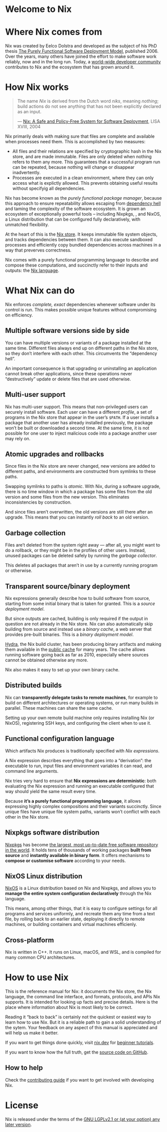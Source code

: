 # Welcome to Nix

# Where Nix comes from

Nix was created by Eelco Dolstra and developed as the subject of his PhD thesis [The Purely Functional Software Deployment Model](https://edolstra.github.io/pubs/phd-thesis.pdf), published 2006.
Over the years, many others have joined the effort to make software work reliably, now and in the long run.
Today, a [world-wide developer community](https://nixos.org/) contributes to Nix and the ecosystem that has grown around it.

# How Nix works

> The name *Nix* is derived from the Dutch word *niks*, meaning *nothing*;
> build actions do not see anything that has not been explicitly declared as an input.
>
> — [Nix: A Safe and Policy-Free System for Software Deployment](https://edolstra.github.io/pubs/nspfssd-lisa2004-final.pdf), LISA XVIII, 2004

Nix primarily deals with making sure that files are complete and available when processes need them.
This is accomplished by two measures:
- All files and their relations are specified by cryptographic hash in the Nix store, and are made immutable.
  Files are only deleted when nothing refers to them any more.
  This guarantees that a successful program run can be repeated, because nothing will change or disappear inadvertently.
- Processes are executed in a clean environment, where they can only access what is explictly allowed.
  This prevents obtaining useful results without specifyig all dependencies.

Nix has become known as the *purely functional package manager*, because this approach to ensure repeatability allows escaping from [dependency hell](https://en.wikipedia.org/wiki/Dependency_hell) and taming the complexity of the software ecosystem.
It is grown an ecosystem of exceptionally powerful tools – including Nixpkgs, , and NixOS, a Linux distribution that can be configured fully declaratively, with unmatched flexibility.

At the heart of this is the [Nix store](./store/index.md).
It keeps immutable file system objects, and tracks dependencies between them.
It can also execute sandboxed processes and efficiently copy bundled dependencies across machines in a way that preverves correctness.

Nix comes with a purely functional programming language to describe and compose these computations, and succinctly refer to their inputs and outputs: the [Nix language](./language/index.html).

# What Nix can do

Nix enforces *complete, exact* dependencies whenever software under its control is run.
This makes possible unique features without compromising on efficiency.

## Multiple software versions side by side

You can have multiple versions or variants of a package installed at the same time.
Different files always end up on different paths in the Nix store, so they don’t interfere with each other.
This circumvents the “dependency hell”.

An important consequence is that upgrading or uninstalling an application cannot break other applications, since these operations never “destructively” update or delete files that are used otherwise.

## Multi-user support

Nix has multi-user support.
This means that non-privileged users can securely install software.
Each user can have a different _profile_, a set of programs in the Nix store that appear in the user’s `$PATH`.
If a user installs a package that another user has already installed previously, the package won’t be built or downloaded a second time.
At the same time, it is not possible for one user to inject malicious code into a package another user may rely on.

## Atomic upgrades and rollbacks

Since files in the Nix store are never changed, new versions are added to different paths, and environments are constructed from symlinks to these paths.

Swapping symlinks to paths is _atomic_.
With Nix, during a software upgrade, there is no time window in which a package has some files from the old version and some files from the new version.
This eliminates inconsistencies by construction.

And since files aren’t overwritten, the old versions are still there after an upgrade.
This means that you can instantly _roll back_ to an old version.

## Garbage collection

Files are’t deleted from the system right away — after all, you might want to do a rollback, or they might be in the profiles of other users.
Instead, unused packages can be deleted safely by running the _garbage collector_.

This deletes all packages that aren’t in use by a currently running program or otherwise.

## Transparent source/binary deployment

Nix expressions generally describe how to build software from source, starting from some initial binary that is taken for granted.
This is a _source deployment model_.

But since outputs are cached, building is only required if the output in question are not already in the Nix store.
Nix can also automatically skip building from source and instead use a _binary cache_, a web server that provides pre-built binaries.
This is a _binary deployment model_.

[Hydra](https://hydra.nixos.org/), the Nix build cluster, has been producing binary artifacts and making them available in the [public cache](http://cache.nixos.org/) for many years.
The cache allows running software going back as far as 2010, especially where sources cannot be obtained otherwise any more.

Nix also makes it easy to set up your own binary cache.

## Distributed builds

Nix can **transparently delegate tasks to remote machines**, for example to build on different architectures or operating systems, or run many builds in parallel.
These machines can share the same cache.

Setting up your own remote build machine only requires installing Nix (or NixOS), registering SSH keys, and configuring the client when to use it.

## Functional configuration language

Which artifacts Nix produces is traditionally specified with _Nix expressions_.

A Nix expression describes everything that goes into a “derivation”:
the executable to run, input files and environment variables it can read, and command line arguments.

Nix tries very hard to ensure that **Nix expressions are deterministic**:
both evaluating the Nix expression and running an executable configured that way  should yield the same result every time.

Because **it’s a purely functional programming language**, it allows expressing highly complex compositions and their variants succinctly.
Since unique files have unique file system paths, variants won’t conflict with each other in the Nix store.

## Nixpkgs software distribution

[Nixpkgs](https://github.com/NixOS/nixpkgs) has become [the largest, most up-to-date free software repository in the world](https://repology.org/repositories/graphs).
It holds tens of thousands of working packages **built from source** and **instantly available in binary form**.
It offers mechanisms to **compose or customise software** according to your needs.

## NixOS Linux distribution

[NixOS](https://github.com/NixOS/nixpkgs/tree/master/nixos) is a Linux distribution based on Nix and Nixpkgs, and allows you to **manage the entire system configuration declaratively** through the Nix language.

This means, among other things, that it is easy to configure settings for all programs and services uniformly, and recreate them any time from a text file, by rolling back to an earlier state, deploying it directly to remote machines, or building containers and virtual machines efficienly.

## Cross-platform

Nix is written in C++.
It runs on Linux, macOS, and WSL, and is compiled for many common CPU architectures.

# How to use Nix

This is the reference manual for Nix: it documents the Nix store, the Nix language, the command line interface, and formats, protocols, and APIs Nix supports.
It is intended for looking up facts and precise details.
Here is the place where information about Nix is most likely to be correct.

Reading it “back to back” is certainly not the quickest or easiest way to learn how to use Nix.
But it is a reliable path to gain a solid understanding of the sytem.
Your feedback on any aspect of this manual is appreciated and will help us make it better.

If you want to get things done quickly, visit [nix.dev](https://nix.dev) for [beginner tutorials](https://nix.dev/tutorials/first-steps).

If you want to know how the full truth, get the [source code on GitHub](https://github.com/NixOS/nix).

## How to help

Check the [contributing guide](https://github.com/NixOS/nix) if you want to get involved with developing Nix.

# License

Nix is released under the terms of the [GNU LGPLv2.1 or (at your option) any later version](http://www.gnu.org/licenses/old-licenses/lgpl-2.1.html).

